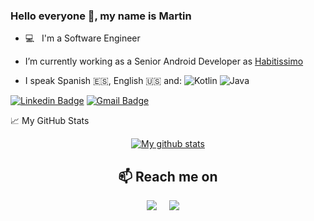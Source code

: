### Hello everyone 👋, my name is Martin

- 💻 &nbsp; I'm a Software Engineer

- I’m currently working as a Senior Android Developer as [Habitissimo](https://www.habitissimo.es/)

- I speak Spanish :es:, English :us: and:
    <img alt="Kotlin" src="https://img.shields.io/badge/-Kotlin-FF8C00?logo=kotlin&logoColor=white&style=flat" />
    <img alt="Java" src="https://img.shields.io/badge/-Java-007396?style=flat-square&logo=java&logoColor=white" />


[![Linkedin Badge](https://img.shields.io/badge/-mreigosa-blue?style=flat-square&logo=Linkedin&logoColor=white&link=https://www.linkedin.com/in/mart%C3%ADn-reigosa-garc%C3%ADa-527b2a76/)](https://www.linkedin.com/in/mart%C3%ADn-reigosa-garc%C3%ADa-527b2a76/)
[![Gmail Badge](https://img.shields.io/badge/-martinreigosa@gmail.com-c14438?style=flat-square&logo=Gmail&logoColor=white&link=mailto:martinreigosa@gmail.com)](mailto:martinreigosa@gmail.com)

📈 My GitHub Stats
<p align="center">
<a href="https://github.com/anuraghazra/github-readme-stats">
  <img align="center" src="https://github-readme-stats.anuraghazra1.vercel.app/api?username=mreigosa&show_icons=true&line_height=27&include_all_commits=true" alt="My github stats" />
</a>  
</p>

<h2  align="center">📫 Reach me on</h2>
<p align="center">
  <a target="_blank"href="https://www.linkedin.com/in/mart%C3%ADn-reigosa-garc%C3%ADa-527b2a76/"><img src="https://img.shields.io/badge/linkedin-%230077B5.svg?&style=for-the-badge&logo=linkedin&logoColor=white" /></a>&nbsp;&nbsp;&nbsp;&nbsp;
  <a href="mailto:martinreigosa@gmail.com"><img src="https://img.shields.io/badge/gmail-%23D14836.svg?&style=for-the-badge&logo=gmail&logoColor=white" /></a>&nbsp;&nbsp;&nbsp;&nbsp;
</p>
